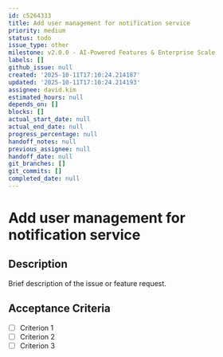 ```yaml
---
id: c5264333
title: Add user management for notification service
priority: medium
status: todo
issue_type: other
milestone: v2.0.0 - AI-Powered Features & Enterprise Scale
labels: []
github_issue: null
created: '2025-10-11T17:10:24.214187'
updated: '2025-10-11T17:10:24.214193'
assignee: david.kim
estimated_hours: null
depends_on: []
blocks: []
actual_start_date: null
actual_end_date: null
progress_percentage: null
handoff_notes: null
previous_assignee: null
handoff_date: null
git_branches: []
git_commits: []
completed_date: null
---
```


# Add user management for notification service

## Description

Brief description of the issue or feature request.

## Acceptance Criteria

- [ ] Criterion 1
- [ ] Criterion 2
- [ ] Criterion 3